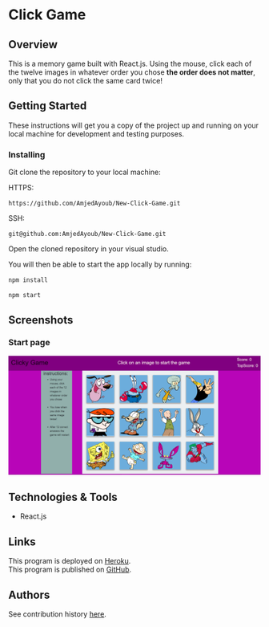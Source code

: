 # Click Game

## Overview

This is a memory game built with React.js. Using the mouse, click each of the twelve images in whatever order you chose **the order does not matter**, only that you do not click the same card twice!

## Getting Started
These instructions will get you a copy of the project up and running on your local machine for development and testing purposes.

### Installing
Git clone the repository to your local machine:

HTTPS:
```
https://github.com/AmjedAyoub/New-Click-Game.git
```
SSH:
```
git@github.com:AmjedAyoub/New-Click-Game.git
```
Open the cloned repository in your visual studio.

You will then be able to start the app locally by running:

```
npm install
```

```
npm start
```

## Screenshots

### Start page
![Image](./images/1.PNG)

## Technologies & Tools
* React.js

## Links
This program is deployed on [Heroku](https://amjedayoub.github.io/New-Clicky-Game/).\
This program is published on [GitHub](https://github.com/AmjedAyoub/New-Clicky-Game).

## Authors
See contribution history [here](https://github.com/AmjedAyoub/New-Clicky-Game/graphs/contributors).

